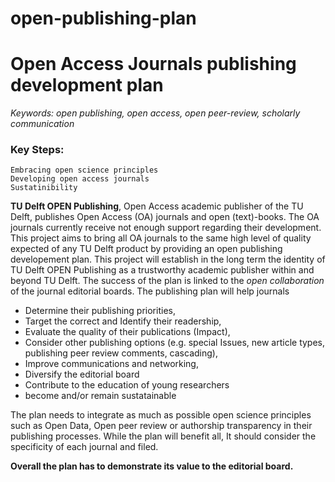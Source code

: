 # open-publishing-plan
# Open Access Journals publishing development plan #

*Keywords: open publishing, open access, open peer-review, scholarly communication*

### Key Steps: ###
    Embracing open science principles
    Developing open access journals
    Sustatinibility

**TU Delft OPEN Publishing**, Open Access academic publisher of the TU Delft, publishes Open Access (OA) journals and open (text)-books. The OA journals currently receive not enough support regarding their development. This project aims to bring all OA journals to the same high level of quality expected of any TU Delft product by providing an open publishing developement plan. This project will establish in the long term the identity of TU Delft OPEN Publishing as a trustworthy academic publisher within and beyond TU Delft. The success of the plan is linked to the *open collaboration* of the journal editorial boards. 
The publishing plan will help journals
- Determine their publishing priorities, 
- Target the correct and Identify their readership,
- Evaluate the quality of their publications (Impact), 
- Consider other publishing options (e.g. special Issues, new article types, publishing peer review comments, cascading),  
- Improve communications and networking,
- Diversify the editorial board 
- Contribute to the education of young researchers
- become and/or remain sustatainable

The plan needs to integrate as much as possible open science principles such as Open Data, Open peer review or authorship transparency in their publishing processes. While the plan will benefit all, It should consider the specificity of each journal and filed.

**Overall the plan has to demonstrate its value to the editorial board.**

